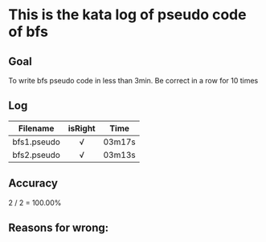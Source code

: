# This is the kata log of pseudo code of bfs

## Goal
To write bfs pseudo code in less than 3min.
Be correct in a row for 10 times

## Log

| Filename           | isRight    | Time |
| ------------------ |:----------:|:----:|
| bfs1.pseudo        |√           |03m17s|
| bfs2.pseudo        |√           |03m13s|

## Accuracy
2 / 2 = 100.00%

## Reasons for wrong:
